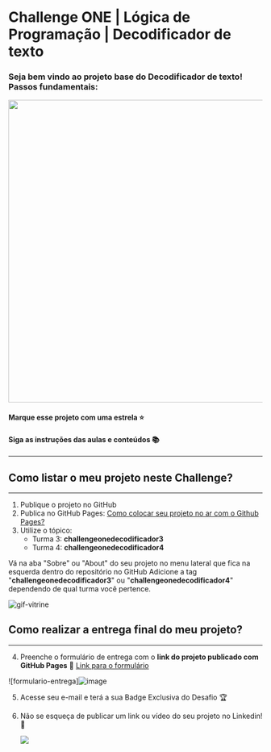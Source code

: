 # Challenge ONE | Lógica de Programação | Decodificador de texto
### Seja bem vindo ao projeto base do Decodificador de texto! Passos fundamentais:

<p align="center" >
     <img width="600" heigth="600" src="https://user-images.githubusercontent.com/91544872/157673876-2c51fc09-5bed-48c0-aad3-97fc7fa64d1d.png">
</p>

#### Marque esse projeto com uma estrela ⭐
#### Siga as instruções das aulas e conteúdos 📚

---

## Como listar o meu projeto neste Challenge?
---

1) Publique o projeto no GitHub
2) Publica no GitHub Pages: [Como colocar seu projeto no ar com o Github Pages?](https://www.alura.com.br/artigos/como-colocar-projeto-no-ar-com-github-pages) 
3) Utilize o tópico:
     - Turma 3: **challengeonedecodificador3**
     - Turma 4: **challengeonedecodificador4**


Vá na aba "Sobre" ou "About" do seu projeto no menu lateral que fica na esquerda dentro do repositório no GitHub
Adicione a tag "**challengeonedecodificador3**" ou "**challengeonedecodificador4**" dependendo de qual turma você pertence.

![gif-vitrine](https://user-images.githubusercontent.com/91544872/153601047-62aee6cb-e3cf-42b3-92c3-7130c996113f.gif)

## Como realizar a entrega final do meu projeto?
---

4) Preenche o formulário de entrega com o **link do projeto publicado com GitHub Pages**
🔹 [Link para o formulário](https://lp.alura.com.br/alura-latam-lp-entrega-de-challenge-one)

![formulario-entrega]![image](https://user-images.githubusercontent.com/101413385/185678751-c7491191-dfd9-42a2-9b3b-622f3bcd3acc.png)

5) Acesse seu e-mail e terá a sua Badge Exclusiva do Desafio 🏆
6) Não se esqueça de publicar um link ou vídeo do seu projeto no Linkedin! 🏁

    <a href="https://www.linkedin.com/company/alura-latam/mycompany/" target="_blank"><img src="https://img.shields.io/badge/-LinkedIn-%230077B5?style=for-the-badge&logo=linkedin&logoColor=white" target="_blank"></a>    

